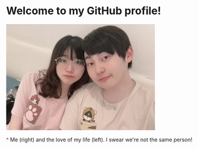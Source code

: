 # Welcome to my GitHub profile! 

<img src="bao.jpg" alt="Me and my bao" width="400"/>

^ Me (right) and the love of my life (left). I swear we're not the same person! 

<!--
**Vrownie/Vrownie** is a ✨ _special_ ✨ repository because its `README.md` (this file) appears on your GitHub profile.

Here are some ideas to get you started:

- 🔭 I’m currently working on ...
- 🌱 I’m currently learning ...
- 👯 I’m looking to collaborate on ...
- 🤔 I’m looking for help with ...
- 💬 Ask me about ...
- 📫 How to reach me: ...
- 😄 Pronouns: ...
- ⚡ Fun fact: ...
-->
